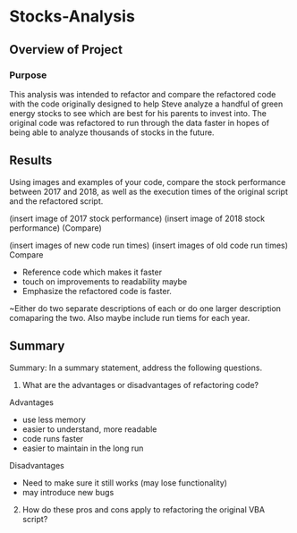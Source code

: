 # Stocks-Analysis

## Overview of Project

### Purpose

This analysis was intended to refactor and compare the refactored code with the code originally designed to help Steve analyze a handful of green energy stocks to see which are best for his parents to invest into. The original code was refactored to run through the data faster in hopes of being able to analyze thousands of stocks in the future. 

## Results

Using images and examples of your code, compare the stock performance between 2017 and 2018, as well as the execution times of the original script and the refactored script.

(insert image of 2017 stock performance)
(insert image of 2018 stock performance)
(Compare)

(insert images of new code run times)
(insert images of old code run times)
Compare
- Reference code which makes it faster
- touch on improvements to readability maybe
- Emphasize the refactored code is faster.

~Either do two separate descriptions of each or do one larger description comaparing the two. Also maybe include run tiems for each year.

## Summary

Summary: In a summary statement, address the following questions.
1. What are the advantages or disadvantages of refactoring code?

Advantages
- use less memory
- easier to understand, more readable
- code runs faster
- easier to maintain in the long run

Disadvantages
- Need to make sure it still works (may lose functionality)
- may introduce new bugs

2. How do these pros and cons apply to refactoring the original VBA script?
